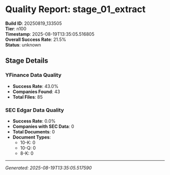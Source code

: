 # Quality Report: stage_01_extract

**Build ID**: 20250819_133505  
**Tier**: n100  
**Timestamp**: 2025-08-19T13:35:05.516805  
**Overall Success Rate**: 21.5%  
**Status**: unknown

## Stage Details

### YFinance Data Quality

- **Success Rate**: 43.0%
- **Companies Found**: 43
- **Total Files**: 85

### SEC Edgar Data Quality

- **Success Rate**: 0.0%
- **Companies with SEC Data**: 0
- **Total Documents**: 0
- **Document Types**:
  - 10-K: 0
  - 10-Q: 0
  - 8-K: 0

---
*Generated: 2025-08-19T13:35:05.517590*
